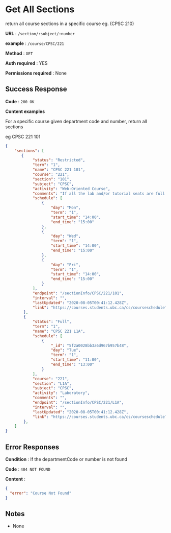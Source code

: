 # Get All Sections

return all course sections in a specific course eg. (CPSC 210)

**URL** : `/section/:subject/:number`

**example** : `/course/CPSC/221`

**Method** : `GET`

**Auth required** : YES

**Permissions required** : None

## Success Response

**Code** : `200 OK`

**Content examples**

For a specific course given department code and number, return all sections

eg CPSC 221 101

```json
{
    "sections": [
       {
            "status": "Restricted",
            "term": "1",
            "name": "CPSC 221 101",
            "course": "221",
            "section": "101",
            "subject": "CPSC",
            "activity": "Web-Oriented Course",
            "comments": "If all the lab and/or tutorial seats are full the department will ensure that there are enough lab/tutorial seats available for the number of students registered in the course by either adding additional lab/tutorial sections or expenadind the number of seats in the activity once we know how many extra students we will need to accommodate. However, there is no guarantee that these seats will fit your preferred time.  You may need to change your registration in other courses to get access to a lab/tutorial where there are available seats.",
            "schedule": [
                {
                    "day": "Mon",
                    "term": "1",
                    "start_time": "14:00",
                    "end_time": "15:00"
                },
                {
                    "day": "Wed",
                    "term": "1",
                    "start_time": "14:00",
                    "end_time": "15:00"
                },
                {
                    "day": "Fri",
                    "term": "1",
                    "start_time": "14:00",
                    "end_time": "15:00"
                }
            ],
            "endpoint": "/sectionInfo/CPSC/221/101",
            "interval": "",
            "lastUpdated": "2020-08-05T00:41:12.428Z",
            "link": "https://courses.students.ubc.ca/cs/courseschedule?pname=subjarea&tname=subj-section&dept=CPSC&course=221&section=101",
        },
        {
            "status": "Full",
            "term": "1",
            "name": "CPSC 221 L1A",
            "schedule": [
                {
                    "_id": "5f2a0028bb3a6d967b957b48",
                    "day": "Tue",
                    "term": "1",
                    "start_time": "11:00",
                    "end_time": "13:00"
                }
            ],
            "course": "221",
            "section": "L1A",
            "subject": "CPSC",
            "activity": "Laboratory",
            "comments": "",
            "endpoint": "/sectionInfo/CPSC/221/L1A",
            "interval": "",
            "lastUpdated": "2020-08-05T00:41:12.428Z",
            "link": "https://courses.students.ubc.ca/cs/courseschedule?pname=subjarea&tname=subj-section&dept=CPSC&course=221&section=L1A",
        },
    ]
}
```

## Error Responses

**Condition** : If the departmentCode or number is not found

**Code** : `404 NOT FOUND`

**Content** :
```json
{
  "error": "Course Not Found"
}
```

## Notes

* None